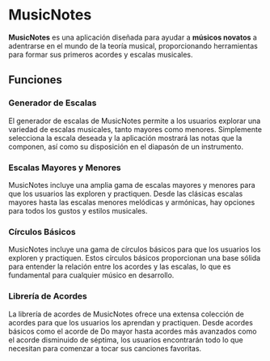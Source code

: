 # MusicNotes
**MusicNotes** es una aplicación diseñada para ayudar a **músicos novatos** a adentrarse en el mundo de la teoría musical, proporcionando herramientas para formar sus primeros acordes y escalas musicales.

## Funciones
### Generador de Escalas
El generador de escalas de MusicNotes permite a los usuarios explorar una variedad de escalas musicales, tanto mayores como menores. Simplemente selecciona la escala deseada y la aplicación mostrará las notas que la componen, así como su disposición en el diapasón de un instrumento.

### Escalas Mayores y Menores
MusicNotes incluye una amplia gama de escalas mayores y menores para que los usuarios las exploren y practiquen. Desde las clásicas escalas mayores hasta las escalas menores melódicas y armónicas, hay opciones para todos los gustos y estilos musicales.

### Círculos Básicos
MusicNotes incluye una gama de círculos básicos para que los usuarios los exploren y practiquen. Estos círculos básicos proporcionan una base sólida para entender la relación entre los acordes y las escalas, lo que es fundamental para cualquier músico en desarrollo.

### Librería de Acordes
La librería de acordes de MusicNotes ofrece una extensa colección de acordes para que los usuarios los aprendan y practiquen. Desde acordes básicos como el acorde de Do mayor hasta acordes más avanzados como el acorde disminuido de séptima, los usuarios encontrarán todo lo que necesitan para comenzar a tocar sus canciones favoritas.